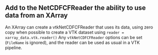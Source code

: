 ## Add to the NetCDFCFReader the ability to use data from an XArray

An XArray can create a vtkNetCDFCFReader that uses its data, using
zero copy when possible to create a VTK dataset using ``` reader =
xarray_data.vtk.reader() ``` Any `vtkNetCDFCFReader` options can be
set (`FileName` is ignored), and the reader can be used as usual in a VTK
pipeline.
